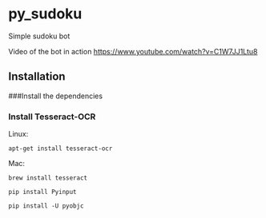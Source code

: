 # py_sudoku
Simple sudoku bot

Video of the bot in action https://www.youtube.com/watch?v=C1W7JJ1Ltu8

## Installation
###Install the dependencies

### Install Tesseract-OCR
Linux:

`apt-get install tesseract-ocr`

Mac:

`brew install tesseract`

`pip install Pyinput`

`pip install -U pyobjc`
